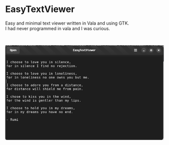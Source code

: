 # EasyTextViewer
Easy and minimal text viewer written in Vala and using GTK.<br>
I had never programmed in vala and I was curious.

<br>

![Alt text](easytextviewer.png?raw=true "Title")
